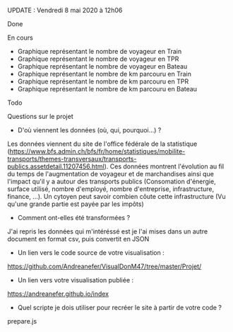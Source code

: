 UPDATE : Vendredi 8 mai 2020 à 12h06

Done


En cours

- Graphique représentant le nombre de voyageur en Train
- Graphique représentant le nombre de voyageur en TPR
- Graphique représentant le nombre de voyageur en Bateau
- Graphique représentant le nombre de km parcouru en Train
- Graphique représentant le nombre de km parcouru en TPR
- Graphique représentant le nombre de km parcouru en Bateau

Todo


Questions sur le projet

- D'où viennent les données (où, qui, pourquoi...) ?

Les données viennent du site de l'office fédérale de la statistique (https://www.bfs.admin.ch/bfs/fr/home/statistiques/mobilite-transports/themes-transversaux/transports-publics.assetdetail.11207456.html). Ces données montrent l'évolution au fil du temps de l'augmentation de voyageur et de marchandises ainsi que l'impact qu'il y a autour des transports publics (Consomation d'énergie, surface utilisé, nombre d'employé, nombre d'entreprise, infrastructure, finance, ...). Un cytoyen peut savoir combien côute cette infrastructure (Vu qu'une grande partie est payée par les impôts)

- Comment ont-elles été transformées ?

J'ai repris les données qui m'intéréssé est je l'ai mises dans un autre document en format csv, puis convertit en JSON

- Un lien vers le code source de votre visualisation :

https://github.com/Andreanefer/VisualDonM47/tree/master/Projet/

- Un lien vers votre visualisation publiée :

https://andreanefer.github.io/index

- Quel scripte je dois utiliser pour recréer le site à partir de votre code ?

prepare.js
